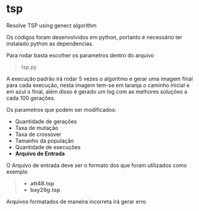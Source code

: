 # tsp
Resolve TSP using genect algorithm

Os códigos foram desenvolvidos em python, portanto é necessário ter instalado python as dependencias.

Para rodar basta escolher os parametros dentro do arquivo 

>tsp.py

A execução padrão irá rodar 5 vezes o algoritmo e gerar uma imagem final para cada execução, nesta imagem tem-se em laranja o caminho inicial e em azul o final, além disso é gerado um log com as melhores soluções a cada 100 gerações.

Os parametros que podem ser modificados:

- Quantidade de gerações
- Taxa de mutação
- Taxa de crossover
- Tamanho da população
- Quantidade de execuções
- **Arquivo de Entrada**


O Arquivo de entrada deve ser o formato dos que foram utilizados como exemplo 

>- **att48.tsp**
>- **bay29g.tsp**

Arquivos formatados de maneira incorreta irá gerar erro 


